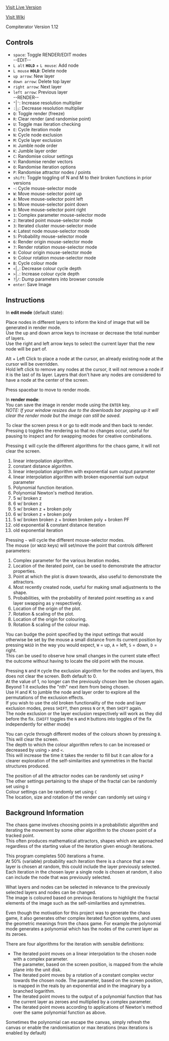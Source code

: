 [Visit Live Version](https://aefgp.github.io/compiterator/index.html)

[Visit Wiki](https://github.com/AEFGP/AEFGP.github.io/wiki/Compiterator:-The-Chaos-Game)

Compiterator Version 1.12

## Controls

* `space`: Toggle RENDER/EDIT modes     
--EDIT--   
* `L alt` **`HOLD`** + `L mouse`: Add node 
* `L mouse` **`HOLD`**: Delete node  
* `up arrow`: New layer
* `down arrow`: Delete top layer   
* `right arrow`: Next layer 
* `left arrow`: Previous layer   
--RENDER--   
* `"`|`'`: Increase resolution multiplier
* `:`|`;`: Decrease resolution multiplier
* `Q`: Toggle render (freeze)
* `R`: Clear render (and randomise point)
* `U`: Toggle max iteration checking
* `E`: Cycle iteration mode
* `N`: Cycle node exclusion
* `M`: Cycle layer exclusion
* `H`: Jumble node order
* `K`: Jumble layer order
* `C`: Randomise colour settings
* `V`: Randomise render vectors
* `O`: Randomise iteration options
* `P`: Randomise attractor nodes / points
* `shift`: Toggle toggling of N and M to their broken functions in prior versions 
* `~`: Cycle mouse-selector mode
* `W`: Move mouse-selector point up
* `A`: Move mouse-selector point left
* `S`: Move mouse-selector point down
* `D`: Move mouse-selector point right
* `1`: Complex parameter mouse-selector mode
* `2`: Iterated point mouse-selector mode
* `3`: Iterated cluster mouse-selector mode
* `4`: Latest node mouse-selector mode
* `5`: Probability mouse-selector mode
* `6`: Render origin mouse-selector mode
* `7`: Render rotation mouse-selector mode
* `8`: Colour origin mouse-selector mode
* `9`: Colour rotation mouse-selector mode
* `B`: Cycle colour mode
* `<`|`,`: Decrease colour cycle depth
* `>`|`.`: Increase colour cycle depth
* `?`|`/`: Dump parameters into browser console
* `enter`: Save Image

## Instructions
In **edit mode** (default state):        

   Place nodes in different layers to inform the kind of image that will be generated in render mode.   
   Use the up and down arrow keys to increase or decrease the total number of layers.   
   Use the right and left arrow keys to select the current layer that the new node will be part of. 
  
   Alt + Left Click to place a node at the cursor, an already existing node at the cursor will be overridden.   
   Hold left click to remove any nodes at the cursor, it will not remove a node if it is the last of its layer.
   Layers that don't have any nodes are considered to have a node at the center of the screen.

Press spacebar to move to render mode.   

In **render mode**:   
You can save the image in render mode using the `ENTER` key.   
_NOTE: If your window resizes due to the downloads bar popping up it will clear the render mode but the image can still be saved._   

To clear the screen press `R` or go to edit mode and then back to render.   
Pressing `Q` toggles the rendering so that no changes occur, useful for pausing to inspect and for swapping modes for creative combinations.      

Pressing `E` will cycle the different algorithms for the chaos game, it will not clear the screen.   
1. linear interpolation algorithm.
2. constant distance algorithm.    
3. linear interpolation algorithm with exponential sum output parameter
4. linear interpolation algorithm with broken exponential sum output parameter
5. Polynomial function iteration.
6. Polynomial Newton's method iteration. 
7. 5 w/ broken z
8. 6 w/ broken z
9. 5 w/ broken z + broken poly
10. 6 w/ broken z + broken poly
11. 5 w/ broken broken z + broken broken poly + broken PF
12. old exponential & constant distance iteration
13. old exponential iteration

 
Pressing `~` will cycle the different mouse-selector modes.     
The mouse (or `WASD` keys) will set/move the point that controls different parameters:   
1. Complex parameter for the various iteration modes.
1. Location of the iterated point, can be used to demonstrate the attractor properties.
1. Point at which the plot is drawn towards, also useful to demonstrate the attractors.
1. Most recently created node, useful for making small adjustments to the shape.
1. Probabilities, with the probability of iterated point resetting as x and layer swapping as y respectively.
1. Location of the origin of the plot.
1. Rotation & scaling of the plot.
1. Location of the origin for colouring.
1. Rotation & scaling of the colour map.     

You can budge the point specified by the input settings that would otherwise be set by the mouse a small distance from its current position by pressing `WASD` in the way you would expect, `W` = up, `A` = left, `S` = down, `D` = right.    
This can be used to observe how small changes in the current state effect the outcome without having to locate the old point with the mouse.
                           
Pressing `N` and `M` cycle the exclusion algorithm for the nodes and layers, this does not clear the screen. Both default to 0.   
At the value of 1, no longer can the previously chosen item be chosen again.    
Beyond 1 it excludes the "nth" next item from being chosen.     
Use H and K to jumble the node and layer order to explore all the permutations of the exclusion effects.     
If you wish to use the old broken functionality of the node and layer exclusion modes, press `SHIFT`, then press `N` or `M`, then `SHIFT` again.   
The node exclusion or the layer exclusion respectively will work as they did before the fix. (`SHIFT` toggles the `N` and `M` buttons into toggles of the fix independently for either mode)   

You can cycle through different modes of the colours shown by pressing `B`. This will clear the screen.   
The depth to which the colour algorithm refers to can be increased or decreased by using `>` and `<`.    
This will increase the time it takes the render to fill but it can allow for a clearer exploration of the self-similarities and symmetries in the fractal structures produced.

The position of all the attractor nodes can be randomly set using `P`     
The other settings pertaining to the shape of the fractal can be randomly set using `O`      
Colour settings can be randomly set using `C`      
The location, size and rotation of the render can randomly set using `V`        

## Background Information
The chaos game involves choosing points in a probabilistic algorithm and iterating the movement by some other algorithm to the chosen point of a tracked point.   
This often produces mathematical attractors, shapes which are approached regardless of the starting value of the iteration given enough iterations.    

This program completes 500 iterations a frame.   
   At 50% (variable) probability each iteration there is a chance that a new layer is chosen at random, this could include the layer previously selected.
   Each iteration in the chosen layer a single node is chosen at random, it also can include the node that was previously selected.    

What layers and nodes can be selected in relevance to the previously selected layers and nodes can be changed.  
The image is coloured based on previous iterations to highlight the fractal elements of the image such as the self-similarities and symmetries.       

Even though the motivation for this project was to generate the chaos game, it also generates other complex iterated function systems, and uses the geometric meanings from the chaos game. For example the polynomial mode generates a polynomial which has the nodes of the current layer as its zeroes. 

There are four algorithms for the iteration with sensible definitions:
- The iterated point moves on a linear interpolation to the chosen node with a complex parameter.     
The parameter, based on the screen position, is mapped from the whole plane into the unit disk.
- The iterated point moves by a rotation of a constant complex vector towards the chosen node.
The parameter, based on the screen position, is mapped in the reals by an exponential and in the imaginary by a branched logarithm.
- The iterated point moves to the output of a polynomial function that has the current layer as zeroes and multiplied by a complex parameter.    
- The iterated point moves according to applications of Newton's method over the same polynomial function as above.

Sometimes the polynomial can escape the canvas, simply refresh the canvas or enable the randomisation or max iterations (max iterations is enabled by default)